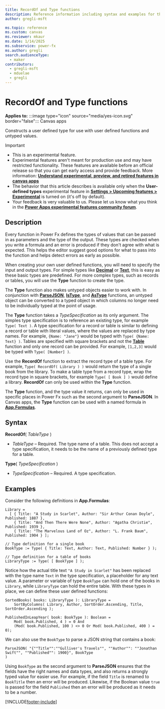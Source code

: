 ```yaml
---
title: RecordOf and Type functions
description: Reference information including syntax and examples for the RecordOf and Type functions.
author: gregli-msft

ms.topic: reference
ms.custom: canvas
ms.reviewer: mkaur
ms.date: 1/14/2025
ms.subservice: power-fx
ms.author: gregli
search.audienceType:
  - maker
contributors:
  - gregli-msft
  - mduelae
  - gregli
---
```


# RecordOf and Type functions

**Applies to:** :::image type="icon" source="media/yes-icon.svg" border="false"::: Canvas apps

Constructs a user defined type for use with user defined functions and untyped values.

> [!IMPORTANT]
> - This is an experimental feature.
> - Experimental features aren't meant for production use and may have restricted functionality. These features are available before an official release so that you can get early access and provide feedback. More information: [**Understand experimental, preview, and retired features in canvas apps**](/power-apps/maker/canvas-apps/working-with-experimental-preview)
> - The behavior that this article describes is available only when the **User-defined types** experimental feature in [**Settings &gt; Upcoming features &gt; Experimental**](/power-apps/maker/canvas-apps/working-with-experimental-preview#controlling-which-features-are-enabled) is turned on (it's off by default).
> - Your feedback is very valuable to us. Please let us know what you think in the [**Power Apps experimental features community forum**](https://community.powerplatform.com/forums/thread/details/?threadid=c8824a08-8198-ef11-8a69-7c1e52494f33).

## Description

Every function in Power Fx defines the types of values that can be passed in as parameters and the type of the output. These types are checked when you write a formula and an error is produced if they don't agree with what is expected. This helps the editor suggest good options for what to pass into the function and helps detect errors as early as possible. 

When creating your own user defined functions, you will need to specify the input and output types. For simple types like [**Decimal**](../data-types.md) or [**Text**](../data-types.md), this is easy as these basic types are predefined. For more complex types, such as records or tables, you will use the **Type** function to create the type.

The **Type** function also makes untyped objects easier to work with. In conjunction with [**ParseJSON**](function-parsejson.md), [**IsType**](function-astype-istype.md), and [**AsType**](function-astype-istype.md) functions, an untyped object can be converted to a typed object in which columns no longer need to be individually typed at the point of usage.

The **Type** function takes a *TypeSpecification* as its only argument. The simples type specification is to reference an existing type, for example `Type( Text )`. A type specification for a record or table is similar to defining a record or table with literal values, where the values are replaced by type names. For example, `{Name: "Jane"}` would be typed with `Type( {Name: Text} )`. Tables are specified with square brackets and not the [**Table**](function-table.md) function and only one record can be provided. For example, `[1,2,3]` would be typed with `Type( [Number] )`.

Use the **RecordOf** function to extract the record type of a table type. For example, `Type( RecordOf( Library ) )` would return the type of a single book from the library. To make a table type from a record type, wrap the record type in square brackets, for example `Type( [ Book ] )` would define a library.  **RecordOf** can only be used within the **Type** function.

The **Type** function, and the type value it returns, can only be used in specific places in Power Fx such as the second argument to **ParseJSON**. In Canvas apps, the **Type** function can be used with a named formula in [**App.Formulas**](object-app.md#formulas-property).

## Syntax

**RecordOf**( *TableType* )

- _TableType_ – Required. The type name of a table. This does not accept a type specification, it needs to be the name of a previously defined type for a table.

**Type**( *TypeSpecification* )

- _TypeSpecification_ – Required. A type specification.

## Examples

Consider the following definitions in **App.Formulas**:

```powerapps-dot
Library = 
  [ { Title: "A Study in Scarlet", Author: "Sir Arthur Conan Doyle", Published: 1887 }, 
    { Title: "And Then There Were None", Author: "Agatha Christie", Published: 1939 },
    { Title: "The Marvelous Land of Oz", Author: "L. Frank Baum", Published: 1904 } ];

// Type definition for a single book
BookType := Type( { Title: Text, Author: Text, Published: Number } );

// Type definition for a table of books
LibraryType := Type( [ BookType ] );
```

Notice how the actual title text `"A Study in Scarlet"` has been replaced with the type name `Text` in the type specification, a placeholder for any text value.  A parameter or variable of type `BookType` can hold one of the books in `Library`, while `LibraryType` can hold the entire table.  With these types in place, we can define these user defined functions:

```powerapps-dot
SortedBooks( books: LibraryType ): LibraryType = 
    SortByColumns( Library, Author, SortOrder.Ascending, Title, SortOrder.Ascending );

PublishedInLeapYear( book: BookType ): Boolean = 
    Mod( book.Published, 4 ) = 0 And 
    (Mod( book.Published, 100 ) <> 0 Or Mod( book.Published, 400 ) = 0);
```

We can also use the `BookType` to parse a JSON string that contains a book:

```powerapps-dot
ParseJSON( "{""Title"":""Gulliver's Travels"", ""Author"": ""Jonathan Swift"", ""Published"": 1900}", BookType
)
```

Using `BookType` as the second argument to **ParseJSON** ensures that the fields have the right names and data types, and also returns a strongly typed value for easier use. For example, if the field `Title` is renamed to `BookTitle` then an error will be produced. Likewise, if the Boolean value `true` is passed for the field `Published` then an error will be produced as it needs to be a number.

[!INCLUDE[footer-include](../../includes/footer-banner.md)]

